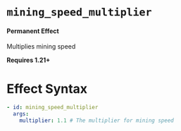 # `mining_speed_multiplier`
#### Permanent Effect

Multiplies mining speed

**Requires 1.21+**

# Effect Syntax
```yaml
- id: mining_speed_multiplier
  args:
    multiplier: 1.1 # The multiplier for mining speed
```